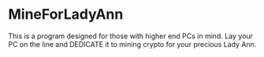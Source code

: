 # MineForLadyAnn
This is a program designed for those with higher end PCs in mind. Lay your PC on the line and DEDICATE it to mining crypto for your precious Lady Ann.
